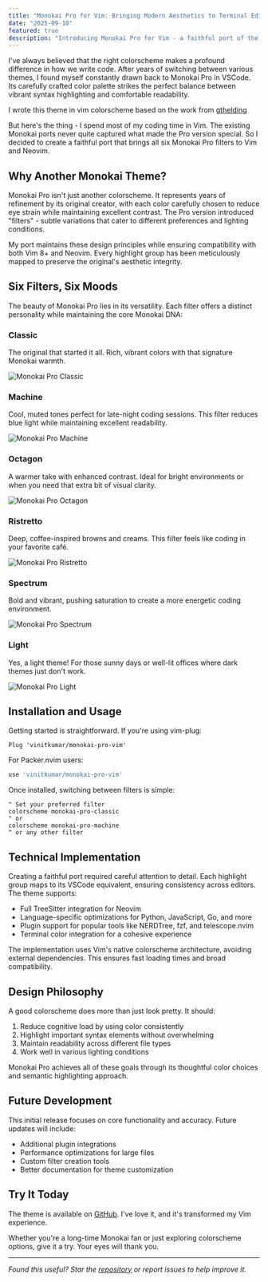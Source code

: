 ```yaml
---
title: "Monokai Pro for Vim: Bringing Modern Aesthetics to Terminal Editing"
date: "2025-09-10"
featured: true
description: "Introducing Monokai Pro for Vim - a faithful port of the popular VSCode theme with six distinct filters for every coding mood"
---
```


I've always believed that the right colorscheme makes a profound difference in how we write code. After years of switching between various themes, I found myself constantly drawn back to Monokai Pro in VSCode. Its carefully crafted color palette strikes the perfect balance between vibrant syntax highlighting and comfortable readability.

I wrote this theme in vim colorscheme based on the work from [gthelding](https://github.com/vinitkumar/monokai-pro-vim?tab=readme-ov-file)

But here's the thing - I spend most of my coding time in Vim. The existing Monokai ports never quite captured what made the Pro version special. So I decided to create a faithful port that brings all six Monokai Pro filters to Vim and Neovim.

## Why Another Monokai Theme?

Monokai Pro isn't just another colorscheme. It represents years of refinement by its original creator, with each color carefully chosen to reduce eye strain while maintaining excellent contrast. The Pro version introduced "filters" - subtle variations that cater to different preferences and lighting conditions.

My port maintains these design principles while ensuring compatibility with both Vim 8+ and Neovim. Every highlight group has been meticulously mapped to preserve the original's aesthetic integrity.

## Six Filters, Six Moods

The beauty of Monokai Pro lies in its versatility. Each filter offers a distinct personality while maintaining the core Monokai DNA:

### Classic
The original that started it all. Rich, vibrant colors with that signature Monokai warmth.

![Monokai Pro Classic](../../assets/monokai-pro-classic.png)

### Machine
Cool, muted tones perfect for late-night coding sessions. This filter reduces blue light while maintaining excellent readability.

![Monokai Pro Machine](../../assets/monokai-pro-machine.png)

### Octagon
A warmer take with enhanced contrast. Ideal for bright environments or when you need that extra bit of visual clarity.

![Monokai Pro Octagon](../../assets/monokai-pro-octagon.png)

### Ristretto
Deep, coffee-inspired browns and creams. This filter feels like coding in your favorite café.

![Monokai Pro Ristretto](../../assets/monokai-pro-ristretto.png)

### Spectrum
Bold and vibrant, pushing saturation to create a more energetic coding environment.

![Monokai Pro Spectrum](../../assets/monokai-pro-spectrum.png)

### Light
Yes, a light theme! For those sunny days or well-lit offices where dark themes just don't work.

![Monokai Pro Light](../../assets/monokai-pro-light.png)

## Installation and Usage

Getting started is straightforward. If you're using vim-plug:

```vim
Plug 'vinitkumar/monokai-pro-vim'
```

For Packer.nvim users:

```lua
use 'vinitkumar/monokai-pro-vim'
```

Once installed, switching between filters is simple:

```vim
" Set your preferred filter
colorscheme monokai-pro-classic
" or
colorscheme monokai-pro-machine
" or any other filter
```

## Technical Implementation

Creating a faithful port required careful attention to detail. Each highlight group maps to its VSCode equivalent, ensuring consistency across editors. The theme supports:

- Full TreeSitter integration for Neovim
- Language-specific optimizations for Python, JavaScript, Go, and more
- Plugin support for popular tools like NERDTree, fzf, and telescope.nvim
- Terminal color integration for a cohesive experience

The implementation uses Vim's native colorscheme architecture, avoiding external dependencies. This ensures fast loading times and broad compatibility.

## Design Philosophy

A good colorscheme does more than just look pretty. It should:

1. Reduce cognitive load by using color consistently
2. Highlight important syntax elements without overwhelming
3. Maintain readability across different file types
4. Work well in various lighting conditions

Monokai Pro achieves all of these goals through its thoughtful color choices and semantic highlighting approach.

## Future Development

This initial release focuses on core functionality and accuracy. Future updates will include:

- Additional plugin integrations
- Performance optimizations for large files
- Custom filter creation tools
- Better documentation for theme customization

## Try It Today

The theme is available on [GitHub](https://github.com/vinitkumar/monokai-pro-vim). I've love it, and it's transformed my Vim experience.

Whether you're a long-time Monokai fan or just exploring colorscheme options, give it a try. Your eyes will thank you.

---

*Found this useful? Star the [repository](https://github.com/vinitkumar/monokai-pro-vim) or report issues to help improve it.*
